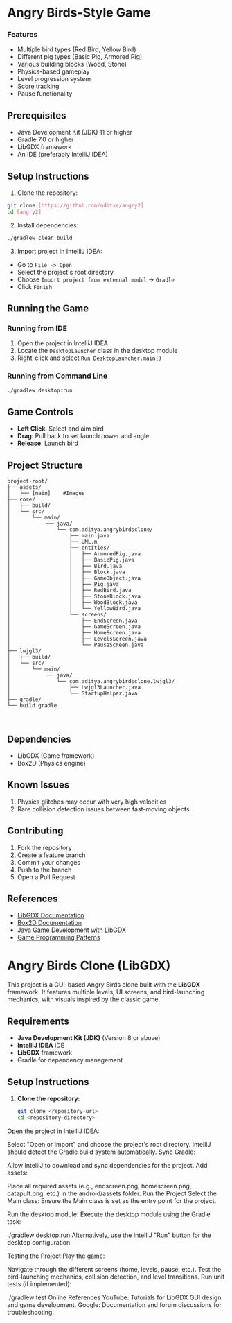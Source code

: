 # Angry Birds-Style Game

### Features
- Multiple bird types (Red Bird, Yellow Bird)
- Different pig types (Basic Pig, Armored Pig)
- Various building blocks (Wood, Stone)
- Physics-based gameplay
- Level progression system
- Score tracking
- Pause functionality

## Prerequisites

- Java Development Kit (JDK) 11 or higher
- Gradle 7.0 or higher
- LibGDX framework
- An IDE (preferably IntelliJ IDEA)

## Setup Instructions

1. Clone the repository:
```bash
git clone [https://github.com/aditxa/angry2]
cd [angry2]
```

2. Install dependencies:
```bash
./gradlew clean build
```

3. Import project in IntelliJ IDEA:
- Go to `File -> Open`
- Select the project's root directory
- Choose `Import project from external model` -> `Gradle`
- Click `Finish`

## Running the Game

### Running from IDE
1. Open the project in IntelliJ IDEA
2. Locate the `DesktopLauncher` class in the desktop module
3. Right-click and select `Run DesktopLauncher.main()`

### Running from Command Line
```bash
./gradlew desktop:run
```

## Game Controls

- **Left Click**: Select and aim bird
- **Drag**: Pull back to set launch power and angle
- **Release**: Launch bird


## Project Structure

```
project-root/
├── assets/
│   └── [main]    #Images
├── core/
│   ├── build/
│   └── src/
│       └── main/
│           └── java/
│               └── com.aditya.angrybirdsclone/
│                   ├── main.java
│                   ├── UML.m
│                   ├── entities/
│                   │   ├── ArmoredPig.java
│                   │   ├── BasicPig.java
│                   │   ├── Bird.java
│                   │   ├── Block.java
│                   │   ├── GameObject.java
│                   │   ├── Pig.java
│                   │   ├── RedBird.java
│                   │   ├── StoneBlock.java
│                   │   ├── WoodBlock.java
│                   │   └── YellowBird.java
│                   └── screens/
│                       ├── EndScreen.java
│                       ├── GameScreen.java
│                       ├── HomeScreen.java
│                       ├── LevelsScreen.java
│                       └── PauseScreen.java
├── lwjgl3/
│   ├── build/
│   └── src/
│       └── main/
│           └── java/
│               └── com.aditya.angrybirdsclone.lwjgl3/
│                   ├── Lwjgl3Launcher.java
│                   └── StartupHelper.java
├── gradle/
└── build.gradle



```

## Dependencies

- LibGDX (Game framework)
- Box2D (Physics engine)

##  Known Issues

1. Physics glitches may occur with very high velocities
2. Rare collision detection issues between fast-moving objects

##  Contributing

1. Fork the repository
2. Create a feature branch
3. Commit your changes
4. Push to the branch
5. Open a Pull Request

## References

- [LibGDX Documentation](https://libgdx.com/dev/)
- [Box2D Documentation](https://box2d.org/documentation/)
- [Java Game Development with LibGDX](https://www.packtpub.com/product/java-game-development-with-libgdx/9781782166047)
- [Game Programming Patterns](http://gameprogrammingpatterns.com/)


# Angry Birds Clone (LibGDX)

This project is a GUI-based Angry Birds clone built with the **LibGDX** framework. It features multiple levels, UI screens, and bird-launching mechanics, with visuals inspired by the classic game.

## Requirements
- **Java Development Kit (JDK)** (Version 8 or above)
- **IntelliJ IDEA** IDE
- **LibGDX** framework
- Gradle for dependency management

## Setup Instructions
1. **Clone the repository:**
   ```bash
   git clone <repository-url>
   cd <repository-directory>
Open the project in IntelliJ IDEA:

Select "Open or Import" and choose the project's root directory.
IntelliJ should detect the Gradle build system automatically.
Sync Gradle:

Allow IntelliJ to download and sync dependencies for the project.
Add assets:

Place all required assets (e.g., endscreen.png, homescreen.png, catapult.png, etc.) in the android/assets folder.
Run the Project
Select the Main class: Ensure the Main class is set as the entry point for the project.

Run the desktop module: Execute the desktop module using the Gradle task:

./gradlew desktop:run
Alternatively, use the IntelliJ "Run" button for the desktop configuration.

Testing the Project
Play the game:

Navigate through the different screens (home, levels, pause, etc.).
Test the bird-launching mechanics, collision detection, and level transitions.
Run unit tests (if implemented):

./gradlew test
Online References
YouTube: Tutorials for LibGDX GUI design and game development.
Google: Documentation and forum discussions for troubleshooting.
